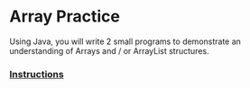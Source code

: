 # Array Practice
Using Java, you will write 2 small programs to demonstrate an understanding of Arrays and / or ArrayList structures.

### [Instructions](/Array-Practice/blob/master/Assignment%203%20-%20Array%20Practice.pdf) 

